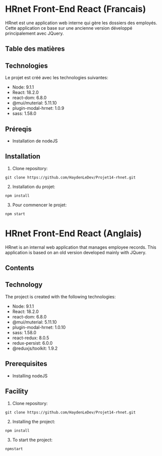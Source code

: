 # HRnet Front-End React (Francais)

HRnet est une application web interne qui gère les dossiers des employés.
Cette application ce base sur une ancienne version développé principalement avec JQuery.

## Table des matières


## Technologies
Le projet est créé avec les technologies suivantes: 
* Node: 9.1.1
* React: 18.2.0
* react-dom: 6.8.0
* @mui/muterial: 5.11.10
* plugin-modal-hrnet: 1.0.9
* sass: 1.58.0

## Préreqis 
* Installation de nodeJS

## Installation

1. Clone repository:
```
git clone https://github.com/HaydenLeDev/Projet14-rhnet.git
``` 

2. Installation du projet: 
```
npm install
```

3. Pour commencer le projet: 
```
npm start
```

# HRnet Front-End React (Anglais)

HRnet is an internal web application that manages employee records.
This application is based on an old version developed mainly with JQuery.

## Contents


## Technology
The project is created with the following technologies:
* Node: 9.1.1
* React: 18.2.0
* react-dom: 6.8.0
* @mui/muterial: 5.11.10
* plugin-modal-hrnet: 1.0.10
* sass: 1.58.0
* react-redux: 8.0.5
* redux-persist: 6.0.0
* @reduxjs/toolkit: 1.9.2

## Prerequisites
* Installing nodeJS

## Facility

1. Clone repository:
```
git clone https://github.com/HaydenLeDev/Projet14-rhnet.git
```

2. Installing the project:
```
npm install
```

3. To start the project:
```
npmstart
```